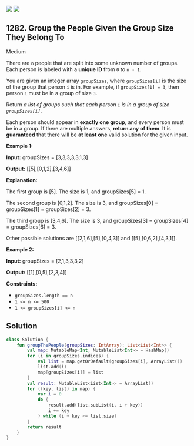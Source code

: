 [![](https://img.shields.io/github/stars/javadev/LeetCode-in-Kotlin?label=Stars&style=flat-square)](https://github.com/javadev/LeetCode-in-Kotlin)
[![](https://img.shields.io/github/forks/javadev/LeetCode-in-Kotlin?label=Fork%20me%20on%20GitHub%20&style=flat-square)](https://github.com/javadev/LeetCode-in-Kotlin/fork)

## 1282\. Group the People Given the Group Size They Belong To

Medium

There are `n` people that are split into some unknown number of groups. Each person is labeled with a **unique ID** from `0` to `n - 1`.

You are given an integer array `groupSizes`, where `groupSizes[i]` is the size of the group that person `i` is in. For example, if `groupSizes[1] = 3`, then person `1` must be in a group of size `3`.

Return _a list of groups such that each person `i` is in a group of size `groupSizes[i]`_.

Each person should appear in **exactly one group**, and every person must be in a group. If there are multiple answers, **return any of them**. It is **guaranteed** that there will be **at least one** valid solution for the given input.

**Example 1:**

**Input:** groupSizes = [3,3,3,3,3,1,3]

**Output:** [[5],[0,1,2],[3,4,6]]

**Explanation:**

The first group is [5]. The size is 1, and groupSizes[5] = 1.

The second group is [0,1,2]. The size is 3, and groupSizes[0] = groupSizes[1] = groupSizes[2] = 3.

The third group is [3,4,6]. The size is 3, and groupSizes[3] = groupSizes[4] = groupSizes[6] = 3.

Other possible solutions are [[2,1,6],[5],[0,4,3]] and [[5],[0,6,2],[4,3,1]].

**Example 2:**

**Input:** groupSizes = [2,1,3,3,3,2]

**Output:** [[1],[0,5],[2,3,4]]

**Constraints:**

*   `groupSizes.length == n`
*   `1 <= n <= 500`
*   `1 <= groupSizes[i] <= n`

## Solution

```kotlin
class Solution {
    fun groupThePeople(groupSizes: IntArray): List<List<Int>> {
        val map: MutableMap<Int, MutableList<Int>> = HashMap()
        for (i in groupSizes.indices) {
            val list = map.getOrDefault(groupSizes[i], ArrayList())
            list.add(i)
            map[groupSizes[i]] = list
        }
        val result: MutableList<List<Int>> = ArrayList()
        for ((key, list) in map) {
            var i = 0
            do {
                result.add(list.subList(i, i + key))
                i += key
            } while (i + key <= list.size)
        }
        return result
    }
}
```